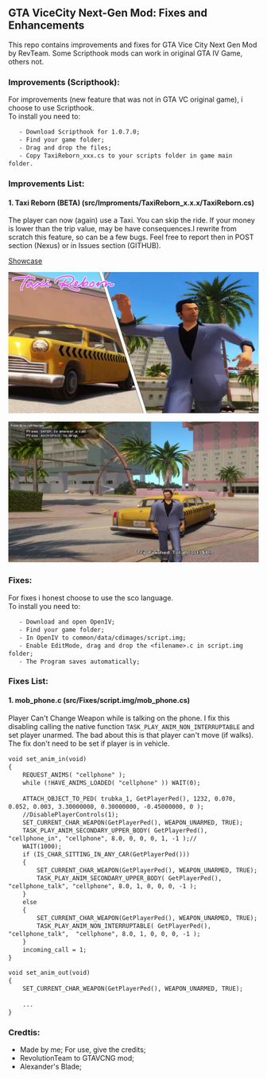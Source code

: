 ## GTA ViceCity Next-Gen Mod: Fixes and Enhancements

This repo contains improvements and fixes for GTA Vice City Next Gen Mod by RevTeam. Some Scripthook mods can work in original GTA IV Game, others not.

### Improvements (Scripthook):
For improvements (new feature that was not in GTA VC original game), i choose to use Scripthook.  
To install you need to:
 ```
    - Download Scripthook for 1.0.7.0;
    - Find your game folder;
    - Drag and drop the files;
    - Copy TaxiReborn_xxx.cs to your scripts folder in game main folder.
 ```

 ### Improvements List:
 #### 1. Taxi Reborn (BETA) (src/Improments/TaxiReborn_x.x.x/TaxiReborn.cs)
The player can now (again) use a Taxi. You can skip the ride. If your money is lower than the trip value, may be have consequences.I rewrite from scratch this feature, so can be a few bugs. Feel free to report then in POST section (Nexus) or in Issues section (GITHUB).

[Showcase](https://www.youtube.com/watch?v=JH-5HKLd8iI)

[![showcase](assets/cover1.png)](https://www.youtube.com/watch?v=JH-5HKLd8iI)

![test](assets/sc1.png)

### Fixes:
For fixes i honest choose to use the sco language.  
To install you need to:
 ```
    - Download and open OpenIV;
    - Find your game folder;
    - In OpenIV to common/data/cdimages/script.img;
    - Enable EditMode, drag and drop the <filename>.c in script.img folder;
    - The Program saves automatically;
 ```

 ### Fixes List:
 #### 1. mob_phone.c (src/Fixes/script.img/mob_phone.cs)
Player Can't Change Weapon while is talking on the phone. I fix this disabling calling the native function ```TASK_PLAY_ANIM_NON_INTERRUPTABLE``` and set player unarmed. The bad about this is that player can't move (if walks).
 The fix don't need to be set if player is in vehicle.
 
```
void set_anim_in(void)
{
	REQUEST_ANIMS( "cellphone" );
	while (!HAVE_ANIMS_LOADED( "cellphone" )) WAIT(0);
	
	ATTACH_OBJECT_TO_PED( trubka_1, GetPlayerPed(), 1232, 0.070, 0.052, 0.003, 3.30000000, 0.30000000, -0.45000000, 0 );
	//DisablePlayerControls(1);
	SET_CURRENT_CHAR_WEAPON(GetPlayerPed(), WEAPON_UNARMED, TRUE);
	TASK_PLAY_ANIM_SECONDARY_UPPER_BODY( GetPlayerPed(), "cellphone_in", "cellphone", 8.0, 0, 0, 0, 1, -1 );//
	WAIT(1000);
	if (IS_CHAR_SITTING_IN_ANY_CAR(GetPlayerPed()))
	{
		SET_CURRENT_CHAR_WEAPON(GetPlayerPed(), WEAPON_UNARMED, TRUE);
		TASK_PLAY_ANIM_SECONDARY_UPPER_BODY( GetPlayerPed(), "cellphone_talk", "cellphone", 8.0, 1, 0, 0, 0, -1 );
	} 
	else
	{
		SET_CURRENT_CHAR_WEAPON(GetPlayerPed(), WEAPON_UNARMED, TRUE);
		TASK_PLAY_ANIM_NON_INTERRUPTABLE( GetPlayerPed(), "cellphone_talk",  "cellphone", 8.0, 1, 0, 0, 0, -1 );
	}
	incoming_call = 1;
}

```
```
void set_anim_out(void)
{
	SET_CURRENT_CHAR_WEAPON(GetPlayerPed(), WEAPON_UNARMED, TRUE);

    ...
}
```

### Credtis:
- Made by me; For use, give the credits;
- RevolutionTeam to GTAVCNG mod;
- Alexander's Blade;
